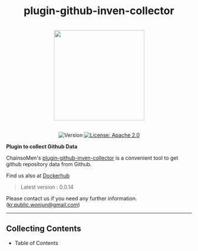 <h1 align="center">plugin-github-inven-collector</h1>  

<br/>
<div align="center">  
  <img width="245" src="https://velog.velcdn.com/images/singularity/post/db1a1062-b8bb-4f55-a289-dd41e1c5bd3a/image.png">
  <p> 
    <br>
    <img alt="Version"  src="https://img.shields.io/badge/version-0.0.14-blue.svg?cacheSeconds=2592000"  />    
    <a href="https://www.apache.org/licenses/LICENSE-2.0"  target="_blank"><img alt="License: Apache 2.0"  src="https://img.shields.io/badge/License-Apache 2.0-yellow.svg" /></a> 
  </p> 
</div>

**Plugin to collect Github Data**

>
ChainsoMen's [plugin-github-inven-collector](https://github.com/ChainsoMen/plugin-github-inven-collector)
is a convenient tool to get github repository data from Github.


Find us also at [Dockerhub](https://hub.docker.com/r/chanjin/plugin-github-inven-collector)
> Latest version : 0.0.14

Please contact us if you need any further information. (<kr.public.wonjun@gmail.com>)

---

## Collecting Contents

* Table of Contents
    